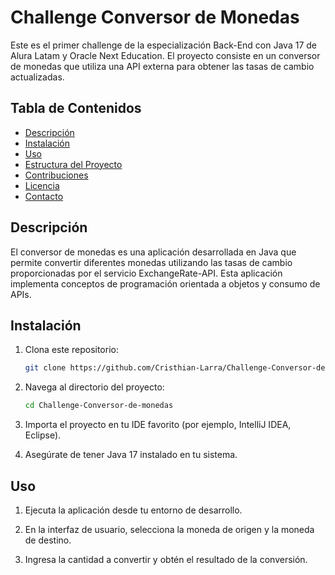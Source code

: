 # Challenge Conversor de Monedas

Este es el primer challenge de la especialización Back-End con Java 17 de Alura Latam y Oracle Next Education. El proyecto consiste en un conversor de monedas que utiliza una API externa para obtener las tasas de cambio actualizadas.

## Tabla de Contenidos

- [Descripción](#descripción)
- [Instalación](#instalación)
- [Uso](#uso)
- [Estructura del Proyecto](#estructura-del-proyecto)
- [Contribuciones](#contribuciones)
- [Licencia](#licencia)
- [Contacto](#contacto)

## Descripción

El conversor de monedas es una aplicación desarrollada en Java que permite convertir diferentes monedas utilizando las tasas de cambio proporcionadas por el servicio ExchangeRate-API. Esta aplicación implementa conceptos de programación orientada a objetos y consumo de APIs.

## Instalación

1. Clona este repositorio:
    ```bash
    git clone https://github.com/Cristhian-Larra/Challenge-Conversor-de-monedas.git
    ```

2. Navega al directorio del proyecto:
    ```bash
    cd Challenge-Conversor-de-monedas
    ```

3. Importa el proyecto en tu IDE favorito (por ejemplo, IntelliJ IDEA, Eclipse).

4. Asegúrate de tener Java 17 instalado en tu sistema.

## Uso

1. Ejecuta la aplicación desde tu entorno de desarrollo.

2. En la interfaz de usuario, selecciona la moneda de origen y la moneda de destino.

3. Ingresa la cantidad a convertir y obtén el resultado de la conversión.


